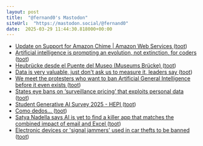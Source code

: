 ```yaml
---
layout: post
title:  "@fernand0's Mastodon"
siteUrl:  "https://mastodon.social/@fernand0"
date:  2025-03-29 11:44:30.818000+00:00
---
```

*  [Update on Support for Amazon Chime \| Amazon Web Services ](https://aws.amazon.com/blogs/messaging-and-targeting/update-on-support-for-amazon-chime) ([toot](https://mastodon.social/@fernand0/114245544890539796))
*  [Artificial intelligence is prompting an evolution, not extinction, for coders ](https://www.thestar.com.my/tech/tech-news/2025/02/21/artificial-intelligence-is-prompting-an-evolution-not-extinction-for-coder) ([toot](https://mastodon.social/@fernand0/114245309831425320))
*  [Heubrücke desde el Puente del Museo (Museums Brücke) ](https://www.flickr.com/photos/fernand0/54373852942) ([toot](https://mastodon.social/@fernand0/114245043025652380))
*  [Data is very valuable, just don't ask us to measure it, leaders say ](https://www.theregister.com/2025/02/21/data_survey_analyst) ([toot](https://mastodon.social/@fernand0/114244928452437637))
*  [We meet the protesters who want to ban Artificial General Intelligence before it even exists ](https://www.theregister.com/2025/02/19/ai_activists_seek_ban_agi) ([toot](https://mastodon.social/@fernand0/114243429649078877))
*  [States eye bans on ‘surveillance pricing’ that exploits personal data ](https://www.bostonglobe.com/2025/02/20/business/states-eye-bans-surveillance-pricing-that-exploits-personal-data) ([toot](https://mastodon.social/@fernand0/114241426369348446))
*  [Student Generative AI Survey 2025 - HEPI ](https://www.hepi.ac.uk/2025/02/26/student-generative-ai-survey-2025) ([toot](https://mastodon.social/@fernand0/114241197833271992))
*  [Como dedos… ](https://avecesunafoto.wordpress.com/2025/03/28/como-dedos) ([toot](https://mastodon.social/@fernand0/114240992739624827))
*  [Satya Nadella says AI is yet to find a killer app that matches the combined impact of email and Excel ](https://www.theregister.com/2025/02/26/microsofts_nadella_wants_to_see) ([toot](https://mastodon.social/@fernand0/114240916256423789))
*  [Electronic devices or 'signal jammers' used in car thefts to be banned ](https://www.bbc.com/news/articles/c2046qlwzz3) ([toot](https://mastodon.social/@fernand0/114240695977609790))
